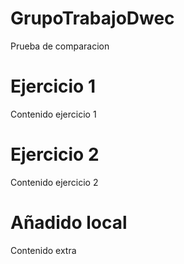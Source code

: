 # GrupoTrabajoDwec

Prueba de comparacion


# Ejercicio 1

Contenido ejercicio 1

# Ejercicio 2

Contenido ejercicio 2

# Añadido local

Contenido extra
